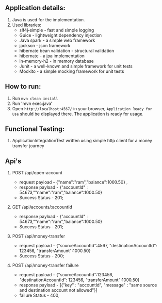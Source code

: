 ## Application details:
1. Java is used for the implementation.
4. Used libraries:
    - slf4j-simple - fast and simple logging
    - Guice - lightweight dependency injection
    - Java spark - a simple web framework
    - jackson - json framework
    - hibernate bean validation - structural validation
    - hibernate - a jpa implementation
    - in-memory-h2  - in memory database
    - Junit - a well-known and simple framework for unit tests
    - Mockito - a simple mocking framework for unit tests

## How to run:
1. Run `mvn clean install`
2. Run 'mvn exec:java'
4. Open `http://localhost:4567/` in your browser, `Application Ready for Use` should be displayed there.
The application is ready for usage.

## Functional Testing:
1. ApplicationIntegrationTest written using simple http client for a money transfer journey

## Api's
1. POST /api/open-account
   - request payload - {"name":"ram","balance":1000.50} ,
   - response payload - {"accountId" : 54673,""name":"ram","balance":1000.50}
   - Success Status - 201;

2. GET /api/accounts/:accountId
   - response payload - {"accountId" : 54673,""name":"ram","balance":1000.50}
   - Success Status - 201;

3. POST /api/money-transfer
   - request payload - {"sourceAccountId":4567, "destinationAccountId": 123456, "transferAmount":1000.50}
   - Success Status - 200;

4. POST /api/money-transfer failure
   - request payload - {"sourceAccountId":123456, "destinationAccountId": 123456, "transferAmount":1000.50}
   - response payload - [{"key" : "accountId", "message" : "same source and destination account not allowed"}]
   - failure Status - 400;
